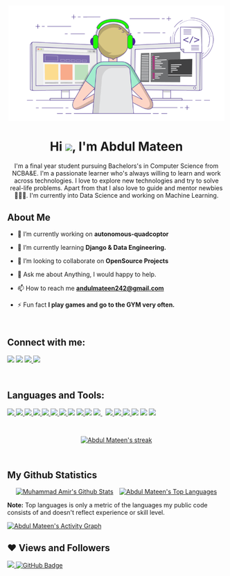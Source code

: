 <p align="center">
<img width="500px" height="auto" src="images/image.gif" height="175px"/>
</p>

<h1 align="center">Hi <img src="https://raw.githubusercontent.com/MartinHeinz/MartinHeinz/master/wave.gif" width="30px">, I'm Abdul Mateen</h1>
<p align="center">
I'm a final year student pursuing Bachelors's in Computer Science from NCBA&E. I'm a passionate learner who's always willing to learn and work across technologies. I love to explore new technologies and try to solve real-life problems. Apart from that I also love to guide and mentor newbies 👨🏻‍💻. I'm currently into Data Science  and working on Machine Learning.
</p>


## About Me

- 🔭 I’m currently working on **autonomous-quadcoptor**

- 🌱 I’m currently learning **Django & Data Engineering.**

- 👯 I’m looking to collaborate on **OpenSource Projects**

- 💬 Ask me about Anything, I would happy to help.

- 📫 How to reach me **andulmateen242@gmail.com**

- ⚡ Fun fact **I play games and go to the GYM very often.**

<br/>

## Connect with me:
<p align="left">
<a href = "https://www.linkedin.com/in/abdul-mateen-462870175/"><img src="https://img.icons8.com/fluent/40/000000/linkedin.png"/></a>
<a href = "https://twitter.com/abdulmateen242/"><img src="https://img.icons8.com/fluent/40/000000/twitter.png"/></a>
<a href="https://www.facebook.com/profile.php?id=100014324135711/">
<img src="https://img.icons8.com/fluent/40/000000/facebook-new.png">
</a>
<a href = "https://www.instagram.com/mianabdul_mateen/"><img src="https://img.icons8.com/fluent/40/000000/instagram-new.png"/></a>
</p>

<br/>

## Languages and Tools:

<p align="left"> 
    <a href="https://www.python.org" target="_blank"> <img src="https://img.icons8.com/color/40/000000/python.png"/> </a>
    <a href="https://www.python.org" target="_blank"> 
    <img src="https://img.icons8.com/ios/50/000000/django.png"/>
    </a>
    <a href="https://https://scikit-learn.org/stable/index.html" target="_blank"> <img src="https://github.com/scikit-learn/scikit-learn/blob/main/doc/logos/scikit-learn-logo-small.png?raw=true"/> </a> 
    <a href="https://numpy.org" target="_blank"> <img src="https://user-images.githubusercontent.com/80589481/125581908-9eb8fd1f-0073-4d05-94da-64d1bd27e075.png"/> </a> 
    <a href="https://pandas.pydata.org" target="_blank"> <img src="https://user-images.githubusercontent.com/80589481/125583498-f58eb79f-ccb7-4387-8b21-bdbb7e7d8ee2.png"/> </a> 
    <a href="https://www.tensorflow.org" target="_blank"> <img src="https://user-images.githubusercontent.com/80589481/125583914-c255f528-6ae1-4a65-a019-e9e593d77642.png"/> </a>
    <a href="https://pytorch.org" target="_blank"> <img src="https://user-images.githubusercontent.com/80589481/125584572-4037ee56-0c9f-4fcb-9c24-2882c6d065aa.png"/> </a> 
    <img src="https://img.icons8.com/color/40/000000/c-programming.png"/>
    <a href="https://reactjs.org/" target="_blank"> <img src="https://img.icons8.com/color/40/000000/react-native.png"/> </a>
    <img src="https://img.icons8.com/plasticine/45/000000/bash.png"/>
    <a style="padding-right:8px;" href="https://www.mysql.com/" target="_blank"> <img src="https://img.icons8.com/fluent/50/000000/mysql-logo.png"/> </a>
    <a href="https://www.jenkins.io" target="_blank">
    <img src="https://img.icons8.com/color/40/26e07f/postgreesql.png"/> </a> 
    <a href="https://git-scm.com/" target="_blank"> <img src="https://img.icons8.com/color/40/000000/git.png"/> </a> 
    <a href="https://keras.io/" target="_blank"><img src="https://user-images.githubusercontent.com/80589481/125586794-1153a838-31d4-4492-9861-07df5887e4ec.png"/>
    </a> 
    <a href="https://www.linux.org" target="_blank"> <img src="https://img.icons8.com/color/50/26e07f/linux.png"/></a>
    <a href="https://www.opencv.org" target="_blank"> <img src="https://a.fsdn.com/allura/p/opencvlibrary/icon?1554729279?&w=48"/></a>
     <a href="https://www.matplotlib.org" target="_blank"> <img src="https://upload.wikimedia.org/wikipedia/en/thumb/5/56/Matplotlib_logo.svg/300px-Matplotlib_logo.svg.png"/></a>
</p>

<br/>

<p align="center">
    <a href="https://github.com/abdulmateen22/github-readme-streak-stats">
        <img title="🔥 Get streak stats for your profile at git.io/streak-stats" alt="Abdul Mateen's streak" src="https://github-readme-streak-stats.herokuapp.com/?user=abdulmateen22&theme=black-ice&hide_border=true&stroke=0000&background=060A0CD0"/>
    </a>
</p>

<br/>

## My Github Statistics
  <p align="center">
      <a href="https://github.com/abdulmateen22/github-readme-stats" style="margin-right: 10px;"><img height="180em" alt="Muhammad Amir's Github Stats" src="https://github-readme-stats.vercel.app/api?username=abdulmateen22&show_icons=true&count_private=true&theme=react&hide_border=true&bg_color=0D1117" /></a>
    <a href="https://github.com/abdulmateen22/github-readme-stats"><img height="180em" alt="Abdul Mateen's Top Languages" src="https://github-readme-stats.vercel.app/api/top-langs/?username=abdulmateen22&langs_count=8&count_private=true&layout=compact&theme=react&hide_border=true&bg_color=0D1117" /></a>

  </p>

<p>
  <b>Note:</b> Top languages is only a metric of the languages my public code consists of and doesn't reflect experience or skill level.
</p>

<a href="https://github.com/abdulmateen22/github-readme-activity-graph"><img alt="Abdul Mateen's Activity Graph" src="https://activity-graph.herokuapp.com/graph?username=abdulmateen22&bg_color=0D1117&color=5BCDEC&line=5BCDEC&point=FFFFFF&hide_border=true" /></a>
<br/>

## ❤ Views and Followers
<a href="https://github.com/Meghna-DAS/github-profile-views-counter">
    <img src="https://komarev.com/ghpvc/?username=abdulmateen22">
</a>
<a href="https://github.com/abdulmateen22?tab=followers"><img src="https://img.shields.io/github/followers/abdulmateen22?label=Followers&style=social" alt="GitHub Badge"></a>
